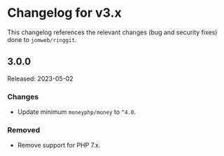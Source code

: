 # Changelog for v3.x

This changelog references the relevant changes (bug and security fixes) done to `jomweb/ringgit`.

## 3.0.0

Released: 2023-05-02

### Changes

* Update minimum `moneyphp/money` to `^4.0`.

### Removed

* Remove support for PHP 7.x.
